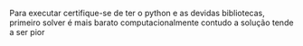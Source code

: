Para executar certifique-se de ter o python e as devidas bibliotecas, primeiro solver é mais barato computacionalmente contudo a solução tende a ser pior 

